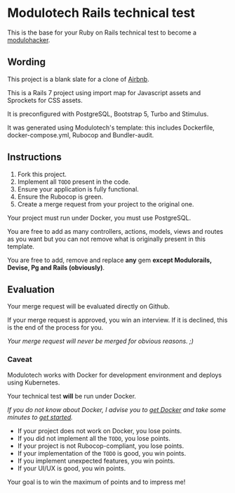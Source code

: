 # Modulotech Rails technical test

This is the base for your Ruby on Rails technical test to become a [modulohacker](https://www.modulotech.fr).

## Wording

This project is a blank slate for a clone of [Airbnb](https://www.airbnb.com).

This is a Rails 7 project using import map for Javascript assets and Sprockets for CSS assets.

It is preconfigured with PostgreSQL, Bootstrap 5, Turbo and Stimulus.

It was generated using Modulotech's template: this includes Dockerfile, docker-compose.yml, Rubocop and Bundler-audit.

## Instructions

1. Fork this project.
2. Implement all `TODO` present in the code.
3. Ensure your application is fully functional.
4. Ensure the Rubocop is green.
5. Create a merge request from your project to the original one.

Your project must run under Docker, you must use PostgreSQL.

You are free to add as many controllers, actions, models, views and routes as you want but you can not remove 
what is originally present in this template. 

You are free to add, remove and replace **any** gem **except Modulorails, Devise, Pg and Rails (obviously)**.

## Evaluation

Your merge request will be evaluated directly on Github.

If your merge request is approved, you win an interview. If it is declined, this is the end of the process for you.

*Your merge request will never be merged for obvious reasons. ;)*

### Caveat

Modulotech works with Docker for development environment and deploys using Kubernetes.

Your technical test **will** be run under Docker.

*If you do not know about Docker, I advise you to [get Docker](https://docs.docker.com/get-docker/) and take some minutes
to [get started](https://docs.docker.com/get-started/).*

- If your project does not work on Docker, you lose points.
- If you did not implement all the `TODO`, you lose points.
- If your project is not Rubocop-compliant, you lose points.
- If your implementation of the `TODO` is good, you win points.
- If you implement unexpected features, you win points.
- If your UI/UX is good, you win points.

Your goal is to win the maximum of points and to impress me!
